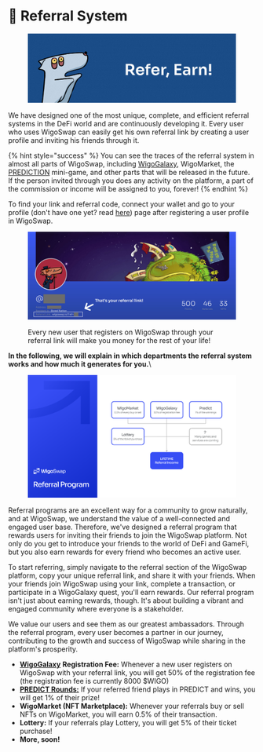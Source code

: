# 💸 Referral System

<figure><img src="../.gitbook/assets/Referral.jpg" alt=""><figcaption></figcaption></figure>

We have designed one of the most unique, complete, and efficient referral systems in the DeFi world and are continuously developing it. Every user who uses WigoSwap can easily get his own referral link by creating a user profile and inviting his friends through it.&#x20;

{% hint style="success" %}
You can see the traces of the referral system in almost all parts of WigoSwap, including [WigoGalaxy](../wigalaxy-introduction/), WigoMarket, the [PREDICTION](predict-mini-game/) mini-game, and other parts that will be released in the future. If the person invited through you does any activity on the platform, a part of the commission or income will be assigned to you, forever!
{% endhint %}

To find your link and referral code, connect your wallet and go to your profile (don't have one yet? read [here](../wigalaxy-introduction/land-on-wigalaxy.md)) page after registering a user profile in WigoSwap.

<figure><img src="../.gitbook/assets/Referral-link.jpg" alt=""><figcaption><p>Every new user that registers on WigoSwap through your referral link will make you money for the rest of your life!</p></figcaption></figure>

**In the following, we will explain in which departments the referral system works and how much it generates for you.**\


<figure><img src="../.gitbook/assets/Referral-Program.png" alt=""><figcaption></figcaption></figure>

Referral programs are an excellent way for a community to grow naturally, and at WigoSwap, we understand the value of a well-connected and engaged user base. Therefore, we've designed a referral program that rewards users for inviting their friends to join the WigoSwap platform. Not only do you get to introduce your friends to the world of DeFi and GameFi, but you also earn rewards for every friend who becomes an active user.

To start referring, simply navigate to the referral section of the WigoSwap platform, copy your unique referral link, and share it with your friends. When your friends join WigoSwap using your link, complete a transaction, or participate in a WigoGalaxy quest, you'll earn rewards. Our referral program isn't just about earning rewards, though. It's about building a vibrant and engaged community where everyone is a stakeholder.

We value our users and see them as our greatest ambassadors. Through the referral program, every user becomes a partner in our journey, contributing to the growth and success of WigoSwap while sharing in the platform's prosperity.

* [**WigoGalaxy**](../wigalaxy-introduction/) **Registration Fee:** Whenever a new user registers on WigoSwap with your referral link, you will get 50% of the registration fee (the registration fee is currently 8000 $WIGO)
* [**PREDICT Rounds:**](predict-mini-game/) If your referred friend plays in PREDICT and wins, you will get 1% of their prize!
* **WigoMarket (NFT Marketplace):** Whenever your referrals buy or sell NFTs on WigoMarket, you will earn 0.5% of their transaction.
* **Lottery:** If your referrals play Lottery, you will get 5% of their ticket purchase!
* **More, soon!**
